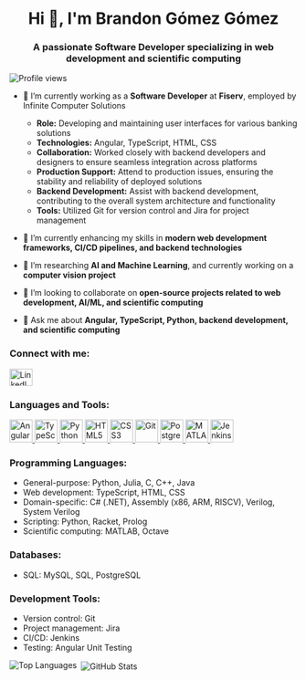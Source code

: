 <h1 align="center">Hi 👋, I'm Brandon Gómez Gómez</h1>
<h3 align="center">A passionate Software Developer specializing in web development and scientific computing</h3>

<p align="left"> <img src="https://komarev.com/ghpvc/?username=BrandonMGG&label=Profile%20views&color=0e75b6&style=flat" alt="Profile views" /> </p>

- 🔭 I’m currently working as a **Software Developer** at **Fiserv**, employed by Infinite Computer Solutions
  - **Role:** Developing and maintaining user interfaces for various banking solutions
  - **Technologies:** Angular, TypeScript, HTML, CSS
  - **Collaboration:** Worked closely with backend developers and designers to ensure seamless integration across platforms
  - **Production Support:** Attend to production issues, ensuring the stability and reliability of deployed solutions
  - **Backend Development:** Assist with backend development, contributing to the overall system architecture and functionality
  - **Tools:** Utilized Git for version control and Jira for project management

- 🌱 I’m currently enhancing my skills in **modern web development frameworks, CI/CD pipelines, and backend technologies**

- 🤖 I’m researching **AI and Machine Learning**, and currently working on a **computer vision project**

- 👯 I’m looking to collaborate on **open-source projects related to web development, AI/ML, and scientific computing**

- 💬 Ask me about **Angular, TypeScript, Python, backend development, and scientific computing**


<h3 align="left">Connect with me:</h3>
<p align="left">
<a href="https://linkedin.com/in/brandon-gómez-gómez-45847a278" target="blank"><img align="center" src="https://img.icons8.com/fluency/48/000000/linkedin.png" alt="LinkedIn" height="30" width="40" /></a>
</p>

<h3 align="left">Languages and Tools:</h3>
<p align="left"> 
    <a href="https://angular.io" target="_blank" rel="noreferrer"> 
        <img src="https://img.icons8.com/color/48/000000/angularjs.png" alt="Angular" width="40" height="40"/> 
    </a> 
    <a href="https://www.typescriptlang.org/" target="_blank" rel="noreferrer"> 
        <img src="https://img.icons8.com/color/48/000000/typescript.png" alt="TypeScript" width="40" height="40"/> 
    </a>
    <a href="https://www.python.org" target="_blank" rel="noreferrer"> 
        <img src="https://img.icons8.com/color/48/000000/python.png" alt="Python" width="40" height="40"/> 
    </a> 
    <a href="https://www.w3.org/html/" target="_blank" rel="noreferrer"> 
        <img src="https://img.icons8.com/color/48/000000/html-5.png" alt="HTML5" width="40" height="40"/> 
    </a> 
    <a href="https://www.w3schools.com/css/" target="_blank" rel="noreferrer"> 
        <img src="https://img.icons8.com/color/48/000000/css3.png" alt="CSS3" width="40" height="40"/> 
    </a>
    <a href="https://git-scm.com/" target="_blank" rel="noreferrer"> 
        <img src="https://img.icons8.com/color/48/000000/git.png" alt="Git" width="40" height="40"/> 
    </a>
    <a href="https://www.postgresql.org" target="_blank" rel="noreferrer"> 
        <img src="https://img.icons8.com/color/48/000000/database.png" alt="PostgreSQL" width="40" height="40"/> 
    </a> 
    <a href="https://www.mathworks.com/" target="_blank" rel="noreferrer"> 
        <img src="https://img.icons8.com/fluency/48/000000/matlab.png" alt="MATLAB" width="40" height="40"/> 
    </a>
    <a href="https://www.jenkins.io" target="_blank" rel="noreferrer"> 
        <img src="https://img.icons8.com/color/48/000000/jenkins.png" alt="Jenkins" width="40" height="40"/> 
    </a> 
</p>

<h3 align="left">Programming Languages:</h3>
<p align="left">
    <ul>
        <li>General-purpose: Python, Julia, C, C++, Java</li>
        <li>Web development: TypeScript, HTML, CSS</li>
        <li>Domain-specific: C# (.NET), Assembly (x86, ARM, RISCV), Verilog, System Verilog</li>
        <li>Scripting: Python, Racket, Prolog</li>
        <li>Scientific computing: MATLAB, Octave</li>
    </ul>
</p>

<h3 align="left">Databases:</h3>
<p align="left">
    <ul>
        <li>SQL: MySQL, SQL, PostgreSQL</li>
    </ul>
</p>

<h3 align="left">Development Tools:</h3>
<p align="left">
    <ul>
        <li>Version control: Git</li>
        <li>Project management: Jira</li>
        <li>CI/CD: Jenkins</li>
        <li>Testing: Angular Unit Testing</li>
    </ul>
</p>

<p><img align="left" src="https://github-readme-stats.vercel.app/api/top-langs?username=yourusername&show_icons=true&locale=en&layout=compact" alt="Top Languages" /></p>

<p>&nbsp;<img align="center" src="https://github-readme-stats.vercel.app/api?username=yourusername&show_icons=true&locale=en" alt="GitHub Stats" /></p>


